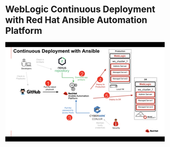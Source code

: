 # WebLogic Continuous Deployment with Red Hat Ansible Automation Platform

![](images/HighLevelFlowDiagram.png)